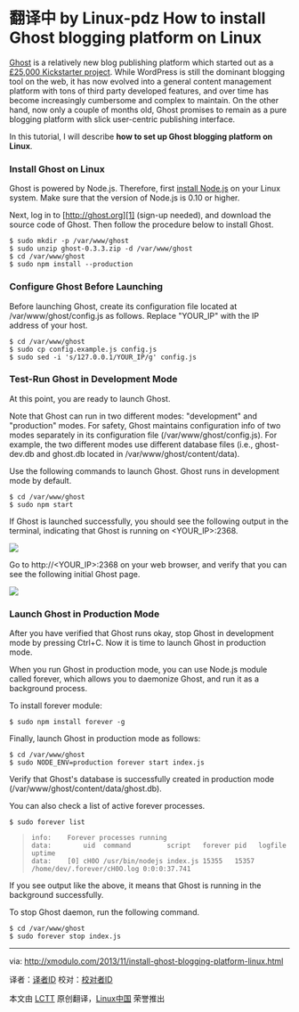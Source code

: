 翻译中 by Linux-pdz
How to install Ghost blogging platform on Linux
================================================================================
[Ghost][1] is a relatively new blog publishing platform which started out as a [£25,000 Kickstarter project][2]. While WordPress is still the dominant blogging tool on the web, it has now evolved into a general content management platform with tons of third party developed features, and over time has become increasingly cumbersome and complex to maintain. On the other hand, now only a couple of months old, Ghost promises to remain as a pure blogging platform with slick user-centric publishing interface.

In this tutorial, I will describe **how to set up Ghost blogging platform on Linux**.

### Install Ghost on Linux ###

Ghost is powered by Node.js. Therefore, first [install Node.js][3] on your Linux system. Make sure that the version of Node.js is 0.10 or higher.

Next, log in to [http://ghost.org][1] (sign-up needed), and download the source code of Ghost. Then follow the procedure below to install Ghost.

    $ sudo mkdir -p /var/www/ghost
    $ sudo unzip ghost-0.3.3.zip -d /var/www/ghost
    $ cd /var/www/ghost
    $ sudo npm install --production 

### Configure Ghost Before Launching ###

Before launching Ghost, create its configuration file located at /var/www/ghost/config.js as follows. Replace "YOUR_IP" with the IP address of your host.

    $ cd /var/www/ghost
    $ sudo cp config.example.js config.js
    $ sudo sed -i 's/127.0.0.1/YOUR_IP/g' config.js 

### Test-Run Ghost in Development Mode ###

At this point, you are ready to launch Ghost.

Note that Ghost can run in two different modes: "development" and "production" modes. For safety, Ghost maintains configuration info of two modes separately in its configuration file (/var/www/ghost/config.js). For example, the two different modes use different database files (i.e., ghost-dev.db and ghost.db located in /var/www/ghost/content/data).

Use the following commands to launch Ghost. Ghost runs in development mode by default.

    $ cd /var/www/ghost
    $ sudo npm start 

If Ghost is launched successfully, you should see the following output in the terminal, indicating that Ghost is running on <YOUR_IP>:2368.

[![](http://farm8.staticflickr.com/7317/10881189204_d714f11321_z.jpg)][4]

Go to http://<YOUR_IP>:2368 on your web browser, and verify that you can see the following initial Ghost page.

[![](http://farm4.staticflickr.com/3750/10881348733_f77d220de6_z.jpg)][5]

### Launch Ghost in Production Mode ###

After you have verified that Ghost runs okay, stop Ghost in development mode by pressing Ctrl+C. Now it is time to launch Ghost in production mode.

When you run Ghost in production mode, you can use Node.js module called forever, which allows you to daemonize Ghost, and run it as a background process.

To install forever module:

    $ sudo npm install forever -g 

Finally, launch Ghost in production mode as follows:

    $ cd /var/www/ghost
    $ sudo NODE_ENV=production forever start index.js 

Verify that Ghost's database is successfully created in production mode (/var/www/ghost/content/data/ghost.db).

You can also check a list of active forever processes.

    $ sudo forever list 

>     info:    Forever processes running
>     data:        uid  command         script   forever pid   logfile                     uptime       
>     data:    [0] cH0O /usr/bin/nodejs index.js 15355   15357 /home/dev/.forever/cH0O.log 0:0:0:37.741 

If you see output like the above, it means that Ghost is running in the background successfully.

To stop Ghost daemon, run the following command.

    $ cd /var/www/ghost
    $ sudo forever stop index.js 

--------------------------------------------------------------------------------

via: http://xmodulo.com/2013/11/install-ghost-blogging-platform-linux.html

译者：[译者ID](https://github.com/译者ID) 校对：[校对者ID](https://github.com/校对者ID)

本文由 [LCTT](https://github.com/LCTT/TranslateProject) 原创翻译，[Linux中国](http://linux.cn/) 荣誉推出

[1]:https://ghost.org/
[2]:http://www.kickstarter.com/projects/johnonolan/ghost-just-a-blogging-platform
[3]:http://ask.xmodulo.com/install-node-js-linux.html
[4]:http://www.flickr.com/photos/xmodulo/10881189204/
[5]:http://www.flickr.com/photos/xmodulo/10881348733/
